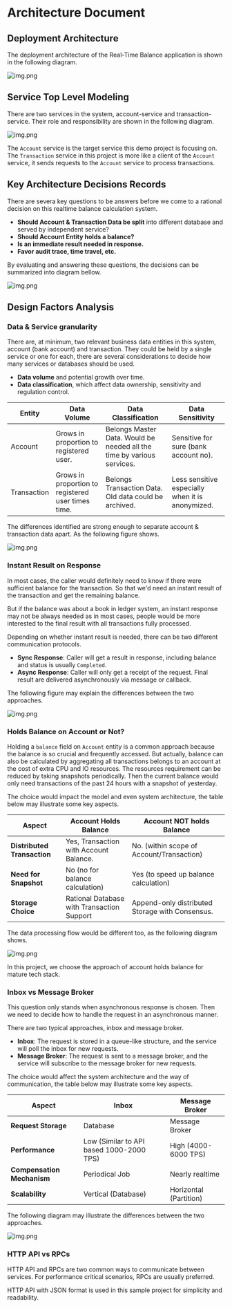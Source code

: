 # Architecture Document

## Deployment Architecture

The deployment architecture of the Real-Time Balance application is shown in the following diagram.

![img.png](img/HelmDeployment.png)

## Service Top Level Modeling

There are two services in the system, account-service and transaction-service.
Their role and responsibility are shown in the following diagram.

![img.png](img/ServiceModel.png)

The `Account` service is the target service this demo project is focusing on. 
The `Transaction` service in this project is more like a client of the `Account` service, it sends requests to the `Account` service to process transactions.

## Key Architecture Decisions Records

There are severa key questions to be answers before we come to a rational decision on this realtime balance calculation system.

* **Should Account & Transaction Data be split** into different database and served by independent service?
* **Should Account Entity holds a balance?**
* **Is an immediate result needed in response.**
* **Favor audit trace, time travel, etc.**

By evaluating and answering these questions, the decisions can be summarized into diagram bellow. 

![img.png](img/ArchitectureDecisions.png)

## Design Factors Analysis

### Data & Service granularity

There are, at minimum, two relevant business data entities in this system, account (bank account) and transaction. 
They could be held by a single service or one for each, there are several considerations to decide how many services or 
databases should be used.

* **Data volume** and potential growth over time. 
* **Data classification**, which affect data ownership, sensitivity and regulation control.

| Entity      | Data Volume                                        | Data Classification                                                    | Data Sensitivity                                 |
|-------------|----------------------------------------------------|------------------------------------------------------------------------|--------------------------------------------------|
| Account     | Grows in proportion to registered user.            | Belongs Master Data. Would be needed all the time by various services. | Sensitive for sure (bank account no).            |
| Transaction | Grows in proportion to registered user times time. | Belongs Transaction Data. Old data could be archived.                  | Less sensitive especially when it is anonymized. |

The differences identified are strong enough to separate account & transaction data apart. As the following figure shows.

![img.png](img/ServiceSetup.png)

### Instant Result on Response

In most cases, the caller would definitely need to know if there were sufficient balance for the transaction. 
So that we'd need an instant result of the transaction and get the remaining balance.

But if the balance was about a book in ledger system, an instant response may not be always needed as in most cases,
people would be more interested to the final result with all transactions fully processed. 

Depending on whether instant result is needed, there can be two different communication protocols.

* **Sync Response**: Caller will get a result in response, including balance and status is usually `Completed`.
* **Async Response**: Caller will only get a receipt of the request. Final result are delivered asynchronously via message or callback.

The following figure may explain the differences between the two approaches.

![img.png](img/SyncAsync.png)

### Holds Balance on Account or Not?

Holding a `balance` field on `Account` entity is a common approach because the balance is so crucial and frequently accessed. 
But actually, balance can also be calculated by aggregating all transactions belongs to an account at the cost of extra CPU and IO resources.
The resources requirement can be reduced by taking snapshots periodically. 
Then the current balance would only need transactions of the past 24 hours with a snapshot of yesterday.

The choice would impact the model and even system architecture, the table below may illustrate some key aspects.

| Aspect                      | Account Holds Balance                      | Account NOT holds Balance                       |
|-----------------------------|--------------------------------------------|-------------------------------------------------|
| **Distributed Transaction** | Yes, Transaction with Account Balance.     | No. (within scope of Account/Transaction)       |
| **Need for Snapshot**       | No (no for balance calculation)            | Yes (to speed up balance calculation)           |
| **Storage Choice**          | Rational Database with Transaction Support | Append-only distributed Storage with Consensus. |

The data processing flow would be different too, as the following diagram shows.

![img.png](img/HoldsBalance.png)

In this project, we choose the approach of account holds balance for mature tech stack. 

### Inbox vs Message Broker

This question only stands when asynchronous response is chosen. Then we need to decide how to handle the request in an asynchronous manner.

There are two typical approaches, inbox and message broker.

* **Inbox**: The request is stored in a queue-like structure, and the service will poll the inbox for new requests.
* **Message Broker**: The request is sent to a message broker, and the service will subscribe to the message broker for new requests.

The choice would affect the system architecture and the way of communication, the table below may illustrate some key aspects.

| Aspect                     | Inbox                                    | Message Broker          |
|----------------------------|------------------------------------------|-------------------------|
| **Request Storage**        | Database                                 | Message Broker          |
| **Performance**            | Low (Similar to API based 1000-2000 TPS) | High (4000-6000 TPS)    |
| **Compensation Mechanism** | Periodical Job                           | Nearly realtime         |
| **Scalability**            | Vertical (Database)                      | Horizontal (Partition)  |

The following diagram may illustrate the differences between the two approaches.

![img.png](img/InboxVsBroker.png)

### HTTP API vs RPCs

HTTP API and RPCs are two common ways to communicate between services.
For performance critical scenarios, RPCs are usually preferred. 

HTTP API with JSON format is used in this sample project for simplicity and readability.
